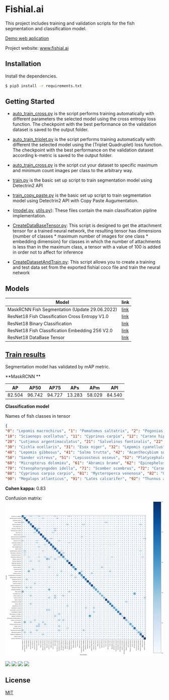 # Fishial.ai

This project includes training and validation scripts for the fish segmentation and classification model.

[Demo web aplication](https://portal.fishial.ai/search/by-fishial-recognition)

Project website: www.fishial.ai

## Installation

Install the dependencies.

```sh
$ pip3 install -r requirements.txt
```

## Getting Started
* [auto_train_cross.py](train_scripts/classification/auto_train_cross.py) is the script performs training automatically with different parameters the selected model using the cross entropy loss function. The checkpoint with the best performance on the validation dataset is saved to the output folder.

* [auto_train_triplet.py](train_scripts/classification/auto_train_triplet.py) is the script performs training automatically with different the selected model using the (Triplet Quadruplet) loss function. The checkpoint with the best performance on the validation dataset according k-metric is saved to the output folder.

* [auto_train_cross.py](train_scripts/classification/auto_train_cross.py) is the script cut your dataset to specific maximum and minimum count images per class to the arbitrary way.

* [train.py](train_scripts/segmentation/train.py) is the basic set up script to train segmentation model using Detectrin2 API 

* [train_copy_paste.py](train_scripts/segmentation/train_copy_paste.py) is the basic set up script to train segmentation model using Detectrin2 API with Copy Paste Augumentation.

* ([model.py](module/classification_package/src/model.py), [utils.py](module/classification_package/src/utils.py)): These files contain the main classification pipline implementation.

* [CreateDataBaseTensor.py](helper/classification/CreateDataBaseTensor.py): This script is designed to get the attachment tensor for a trained neural network, the resulting tensor has dimensions {number of classes * maximum number of images for one class * embedding dimension} for classes in which the number of attachments is less than in the maximum class, a tensor with a value of 100 is added in order not to affect for inference

* [CreateDatasetAndTrain.py](helper/classification/CreateDatasetAndTrain.ipynb): This script allows you to create a training and test data set from the exported fishial coco file and train the neural network

## Models

| Model | link  |
| ------------- | ------------- |
| MaskRCNN Fish Segmentation (Update 29.06.2022)  | [link](https://storage.googleapis.com/fishial-ml-resources/models_29.06.2022/model_0259999.pth) |
| ResNet18 Fish Classification Cross Entropy V1.0 | [link](https://storage.googleapis.com/fishial-ml-resources/final_cross_cross_entropy_0.9923599320882852_258571.0.ckpt) |
| ResNet18 Binary Classification  | [link](https://storage.cloud.google.com/fishial-ml-resources/binary_class.ckpt) |
| ResNet18 Fish Classification Embedding 256 V2.0  | [link](https://storage.googleapis.com/fishial-ml-resources/models_29.06.2022/full_256.ckpt) |
| ResNet18 DataBase Tensor  | [link](https://storage.googleapis.com/fishial-ml-resources/models_29.06.2022/train%2Btest_embedding.pt) |


## [Train results](train_scripts/README.md)


Segmentation model has validated by mAP metric.

**MaskRCNN **

| AP | AP50  | AP75 | APs | APm | APl | 
| ------------- | ------------- | ------------- | ------------- | ------------- | ------------- |
| 82.504  | 96.742 | 94.727 | 13.283 | 58.029 | 84.540 |


**Classification model**

Names of fish classes in tensor
```json
{
"0": "Lepomis macrochirus", "1": "Pomatomus saltatrix", "2": "Pogonias cromis", "3": "Esox lucius", "4": "Amia calva", "5": "Micropogonias undulatus", "6": "Micropterus salmoides", "7": "Lachnolaimus maximus", "8": "Scomberomorus cavalla", "9": "Coryphaena hippurus", 
"10": "Sciaenops ocellatus", "11": "Cyprinus carpio", "12": "Caranx hippos", "13": "Lobotes surinamensis", "14": "Lutjanus analis", "15": "Scomberomorus maculatus", "16": "Oncorhynchus clarkii", "17": "Lepomis gulosus", "18": "Perca fluviatilis", "19": "Pomoxis nigromaculatus", 
"20": "Lutjanus argentimaculatus", "21": "Salvelinus fontinalis", "22": "Oncorhynchus tshawytscha", "23": "Ambloplites rupestris", "24": "Cynoscion nebulosus", "25": "Pomoxis annularis", "26": "Morone saxatilis", "27": "Mycteroperca bonaci", "28": "Seriola dumerili", "29": "Morone chrysops", 
"30": "Cichla ocellaris", "31": "Esox niger", "32": "Lepomis cyanellus", "33": "Esox masquinongy", "34": "Sphyraena barracuda", "35": "Ictalurus punctatus", "36": "Lutjanus synagris", "37": "Lutjanus griseus", "38": "Dicentrarchus labrax", "39": "Centropristis striata", 
"40": "Lepomis gibbosus", "41": "Salmo trutta", "42": "Acanthocybium solandri", "43": "Centropomus undecimalis", "44": "Paralichthys dentatus", "45": "Ameiurus nebulosus", "46": "Salvelinus namaycush", "47": "Pylodictis olivaris", "48": "Archosargus probatocephalus", "49": "Ocyurus chrysurus", 
"50": "Sander vitreus", "51": "Lepisosteus osseus", "52": "Platycephalus fuscus", "53": "Lepomis auritus", "54": "Micropterus punctulatus", "55": "Ameiurus melas", "56": "Oncorhynchus mykiss", "57": "Ictalurus furcatus", "58": "Rutilus rutilus", "59": "Lepomis microlophus", 
"60": "Micropterus dolomieu", "61": "Abramis brama", "62": "Epinephelus morio", "63": "Paralichthys lethostigma", "64": "Aplodinotus grunniens", "65": "Morone americana", "66": "Tilapia sparrmanii", "67": "Perca flavescens", "68": "Balistes capriscus", "69": "Lutjanus campechanus", 
"70": "Ctenopharyngodon idella", "71": "Scomber scombrus", "72": "Caranx ignobilis", "73": "Carcharhinus limbatus", "74": "Mycteroperca microlepis", "75": "Belone belone", "76": "Oncorhynchus kisutch", "77": "Thunnus albacares", "78": "Ariopsis felis", "79": "Bagre marinus", 
"80": "Cyprinus carpio carpio", "81": "Mycteroperca venenosa", "82": "Girella elevata", "83": "Mustelus canis", "84": "Lutjanus cyanopterus", "85": "Rhincodon typus", "86": "Ameiurus catus", "87": "Oncorhynchus nerka", "88": "Rachycentron canadum", "89": "Sarda sarda", 
"90": "Megalops atlanticus", "91": "Lates calcarifer", "92": "Thunnus atlanticus", "93": "Xiphias gladius", "94": "Euthynnus alletteratus", "95": "Pterois volitans", "96": "Carassius auratus", "97": "Cyprinus rubrofuscus"}
```

**Cohen kappa:** 0.83

Confusion matrix:
![Confusion matrix](imgs/image5.png "Confusion matrix")


<p float="left">
  <img src="https://fishial.ai/static/fishial_logo-2c651a547f55002df228d91f57178377.png" height="40" />
  <img src="https://wp.fishial.ai/wp-content/uploads/2020/08/68e6fe03-e654-4d15-9161-98715ff1f393.png" height="40" /> 
  <img src="https://wp.fishial.ai/wp-content/uploads/2021/01/WYE-Foundation-Full-Color.png" height="40" />
  <img src="https://wp.fishial.ai/wp-content/uploads/2019/08/dotcom-standard.png" height="40" />
</p>


## License

[MIT](https://choosealicense.com/licenses/mit/)

